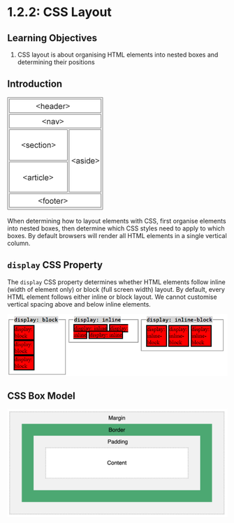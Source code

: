 # 1.2.2: CSS Layout

## Learning Objectives

1. CSS layout is about organising HTML elements into nested boxes and determining their positions

## Introduction

![Organise HTML elements into conceptual boxes before planning how to use CSS for layout. Source: W3Schools](<../../../.gitbook/assets/1.3 - CSS Layout - 1 - Layout Example.gif>)

When determining how to layout elements with CSS, first organise elements into nested boxes, then determine which CSS styles need to apply to which boxes. By default browsers will render all HTML elements in a single vertical column.

## `display` CSS Property

The `display` CSS property determines whether HTML elements follow inline (width of element only) or block (full screen width) layout. By default, every HTML element follows either inline or block layout. We cannot customise vertical spacing above and below inline elements.

![Block layout stacks vertically; Inline layout stacks horizontally. Inline Block layout is a hybrid. Source: Stack Overflow](<../../../.gitbook/assets/1.3 - CSS Layout - 2 - Inline and Block.png>)

## CSS Box Model

![Margin is spacing outside the content's border. Padding is spacing inside the content's border. Source: W3Schools](<../../../.gitbook/assets/1.3 - CSS Layout - 3 - Box Model.png>)

​

